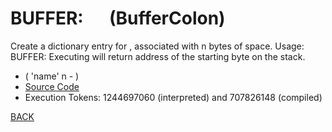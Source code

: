 # BUFFER: &emsp; (BufferColon)
Create a dictionary entry for <name>, associated with n bytes of space. Usage: <n> BUFFER: <name> Executing <name> will return address of the starting byte on the stack.
* ( 'name' n - )
* [Source Code](../words/core_ext/BufferColon.cs)
* Execution Tokens: 1244697060 (interpreted) and 707826148 (compiled)


[BACK](builtins.md#BufferColon)
